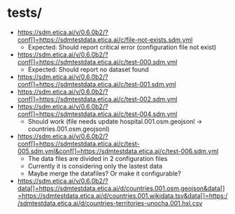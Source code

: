 # tests/


<!--

- http://git.workspace.localhost/fititnt/spatial-data-maching/public/?data[]=https://sdmtestdata.etica.ai/d/hospital.076.osm.geojson&data[]=https://sdmtestdata.etica.ai/d/hospital.001.wikidata.tsv



- http://git.workspace.localhost/fititnt/spatial-data-maching/public/?conf[]=https://raw.githubusercontent.com/fititnt/spatial-data-maching/main/tests/test-1.sdm.yml&data[]=https://sdmtestdata.etica.ai/d/hospital.076.osm.geojson&data[]=https://sdmtestdata.etica.ai/d/hospital.001.wikidata.tsv


http://git.workspace.localhost/fititnt/spatial-data-maching/public/?conf[]=https://raw.githubusercontent.com/fititnt/spatial-data-maching/main/tests/test-1.sdm.yml&data[]=https://sdmtestdata.etica.ai/d/countries.001.osm.geojson&data[]=https://sdmtestdata.etica.ai/d/countries.001.wikidata.tsv&data[]=https://sdmtestdata.etica.ai/d/countries-territories-unocha.001.hxl.csv


@TODO 1. make conf files without data and at same time load the data by URL parameters
@TODO 2. make conf files with one dataset and at same time load other datasets data by URL parameters, as if the first dataset could be considered a default value for target conflation (if not specified other value)
@TODO 3. Maybe also implement on-demand preview of Wikidata Q items with another data schema
         https://www.wikidata.org/wiki/Special:EntityData/Q10298542.jsonld

-->

- https://sdm.etica.ai/v/0.6.0b2/?conf[]=https://sdmtestdata.etica.ai/c/file-not-exists.sdm.yml
  - Expected: Should report critical error (configuration file not exist)
- https://sdm.etica.ai/v/0.6.0b2/?conf[]=https://sdmtestdata.etica.ai/c/test-000.sdm.yml
  - Expected: Should report no dataset found
- https://sdm.etica.ai/v/0.6.0b2/?conf[]=https://sdmtestdata.etica.ai/c/test-001.sdm.yml
- https://sdm.etica.ai/v/0.6.0b2/?conf[]=https://sdmtestdata.etica.ai/c/test-002.sdm.yml
- https://sdm.etica.ai/v/0.6.0b2/?conf[]=https://sdmtestdata.etica.ai/c/test-004.sdm.yml
  - Should work (file needs update hospital.001.osm.geojsonl -> countries.001.osm.geojsonl)
- https://sdm.etica.ai/v/0.6.0b2/?conf[]=https://sdmtestdata.etica.ai/c/test-005.sdm.yml&conf[]=https://sdmtestdata.etica.ai/c/test-006.sdm.yml
  - The data files are divided in 2 configuration files
  - Currently it is considering only the lastest data
  - Maybe merge the datafiles? Or make it configurable?
- https://sdm.etica.ai/v/0.6.0b2/?data[]=https://sdmtestdata.etica.ai/d/countries.001.osm.geojson&data[]=https://sdmtestdata.etica.ai/d/countries.001.wikidata.tsv&data[]=https://sdmtestdata.etica.ai/d/countries-territories-unocha.001.hxl.csv



<!--

- http://git.workspace.localhost/fititnt/spatial-data-maching/public/?conf[]=https://raw.githubusercontent.com/fititnt/spatial-data-maching/main/tests/test-2.sdm.yml

- http://git.workspace.localhost/fititnt/spatial-data-maching/public/?conf[]=https://raw.githubusercontent.com/fititnt/spatial-data-maching/main/tests/test-2.sdm.yml&conf[]=https://raw.githubusercontent.com/fititnt/spatial-data-maching/main/tests/test-6.sdm.yml


- http://git.workspace.localhost/fititnt/spatial-data-maching/public/?conf[]=http://git.workspace.localhost/fititnt/spatial-data-maching/tests/test-8.sdm.yml
-->